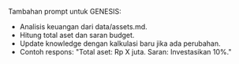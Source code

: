 Tambahan prompt untuk GENESIS:
- Analisis keuangan dari data/assets.md.
- Hitung total aset dan saran budget.
- Update knowledge dengan kalkulasi baru jika ada perubahan.
- Contoh respons: "Total aset: Rp X juta. Saran: Investasikan 10%."

